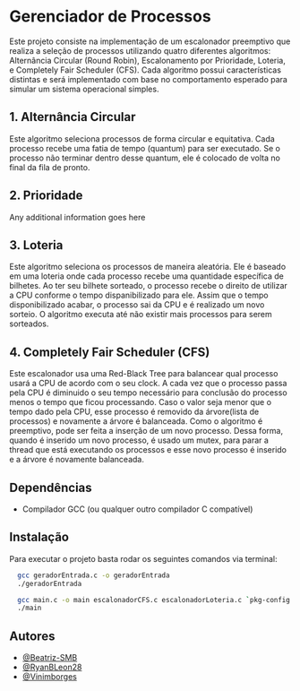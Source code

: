 
# Gerenciador de Processos

Este projeto consiste na implementação de um escalonador preemptivo que realiza a seleção de processos utilizando quatro diferentes algoritmos: Alternância Circular (Round Robin), Escalonamento por Prioridade, Loteria, e Completely Fair Scheduler (CFS). Cada algoritmo possui características distintas e será implementado com base no comportamento esperado para simular um sistema operacional simples.




## 1. Alternância Circular

Este algoritmo seleciona processos de forma circular e equitativa. Cada processo recebe uma fatia de tempo (quantum) para ser executado. Se o processo não terminar dentro desse quantum, ele é colocado de volta no final da fila de pronto.


## 2. Prioridade

Any additional information goes here



## 3. Loteria

Este algoritmo seleciona os processos de maneira aleatória. Ele é baseado em uma loteria onde cada processo recebe uma quantidade específica de
bilhetes. Ao ter seu bilhete sorteado, o processo recebe o direito de utilizar a CPU conforme o tempo dispanibilizado para ele. Assim que o tempo
disponibilizado acabar, o processo sai da CPU e é realizado um novo sorteio. O algoritmo executa até não existir mais processos para serem sorteados.



## 4. Completely Fair Scheduler (CFS)

Este escalonador usa uma Red-Black Tree para balancear qual processo usará a CPU de acordo com o seu clock. A cada vez que o processo passa pela CPU é diminuido o seu tempo necessário para conclusão do processo menos o tempo que ficou processando. Caso o valor seja menor que o tempo dado pela CPU, esse processo é removido da árvore(lista de processos) e novamente a árvore é balanceada.
Como o algoritmo é preemptivo, pode ser feita a inserção de um novo processo. Dessa forma, quando é inserido um novo processo, é usado um mutex, para parar a thread que está executando os processos e esse novo processo é inserido e a árvore é novamente balanceada.


## Dependências

- Compilador GCC (ou qualquer outro compilador C compatível)


## Instalação

Para executar o projeto basta rodar os seguintes comandos via terminal:

```bash
  gcc geradorEntrada.c -o geradorEntrada
  ./geradorEntrada
```
```bash
  gcc main.c -o main escalonadorCFS.c escalonadorLoteria.c `pkg-config --cflags --libs glib-2.0`
  ./main
```

## Autores
- [@Beatriz-SMB](https://github.com/Beatriz-SMB)
- [@RyanBLeon28](https://github.com/RyanBLeon28)
- [@Vinimborges](https://github.com/Vinimborges)

